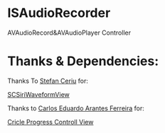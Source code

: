 # ISAudioRecorder
AVAudioRecord&amp;AVAudioPlayer Controller

# Thanks & Dependencies:

Thanks To [Stefan Ceriu](https://github.com/stefanceriu) for:

[SCSiriWaveformView](https://github.com/stefanceriu/SCSiriWaveformView)


Thanks to [Carlos Eduardo Arantes Ferreira](https://github.com/carantes) for: 

[Cricle Progress Controll View](https://github.com/carantes/CircularProgressControl)


